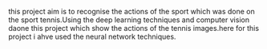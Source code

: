 this project aim is to recognise the actions of the sport which was done on the sport tennis.Using the deep learning techniques  and computer vision daone this project which show the actions of the tennis images.here for this project i ahve used the neural network techniques.
